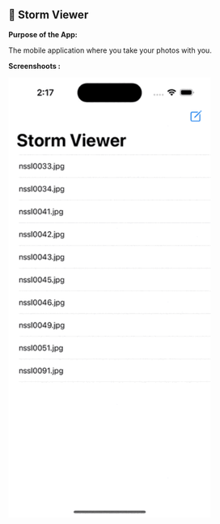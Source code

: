 ## 📲 Storm Viewer

**Purpose of the App:**

The mobile application where you take your photos with you.

**Screenshoots :**

<img src="screenshoot.gif" width="400"/>


